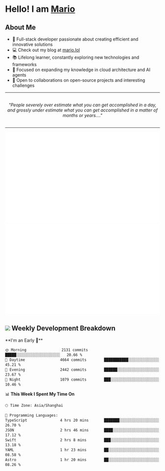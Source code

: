 <h1>Hello! I am <a href="https://github.com/mario1in">Mario</a></h1>

## About Me

- 🔭 Full-stack developer passionate about creating efficient and innovative solutions
- 💻 Check out my blog at [mario.lol](https://mario.lol)
- 📚 Lifelong learner, constantly exploring new technologies and frameworks
- 🌱 Focused on expanding my knowledge in cloud architecture and AI agents
- 🤝 Open to collaborations on open-source projects and interesting challenges

<hr/>
<br/>
<div align="center">
<i>"People severely over estimate what you can get accomplished in a day, and grossly under estimate what you can get accomplished in a matter of months or years...." </i>
</div>
<br/>
<hr/>

![overview](https://raw.githubusercontent.com/mario1in/mario1in/stats-output/generated/overview.svg)
![languages](https://raw.githubusercontent.com/mario1in/mario1in/stats-output/generated/languages.svg)

<h2 align="left">
  <a href="#"><img src="https://emojis.slackmojis.com/emojis/images/1643514062/184/nyancat_big.gif?1643514062" height="30"></a> Weekly Development Breakdown
</h2>
<!--START_SECTION:waka-->
**I'm an Early 🐤** 

```text
🌞 Morning                2131 commits        █████░░░░░░░░░░░░░░░░░░░░   20.66 % 
🌆 Daytime                4664 commits        ███████████░░░░░░░░░░░░░░   45.21 % 
🌃 Evening                2442 commits        ██████░░░░░░░░░░░░░░░░░░░   23.67 % 
🌙 Night                  1079 commits        ███░░░░░░░░░░░░░░░░░░░░░░   10.46 % 
```


📊 **This Week I Spent My Time On** 

```text
🕑︎ Time Zone: Asia/Shanghai

💬 Programming Languages: 
TypeScript               4 hrs 20 mins       ███████░░░░░░░░░░░░░░░░░░   26.70 % 
JSON                     2 hrs 46 mins       ████░░░░░░░░░░░░░░░░░░░░░   17.12 % 
Swift                    2 hrs 8 mins        ███░░░░░░░░░░░░░░░░░░░░░░   13.18 % 
YAML                     1 hr 23 mins        ██░░░░░░░░░░░░░░░░░░░░░░░   08.58 % 
Astro                    1 hr 20 mins        ██░░░░░░░░░░░░░░░░░░░░░░░   08.26 % 
```


<!--END_SECTION:waka-->

